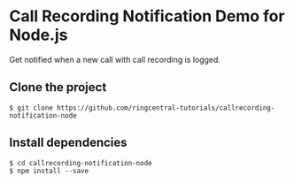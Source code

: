 # Call Recording Notification Demo for Node.js

Get notified when a new call with call recording is logged.

## Clone the project

```
$ git clone https://github.com/ringcentral-tutorials/callrecording-notification-node
```

## Install dependencies

```
$ cd callrecording-notification-node
$ npm install --save
```
